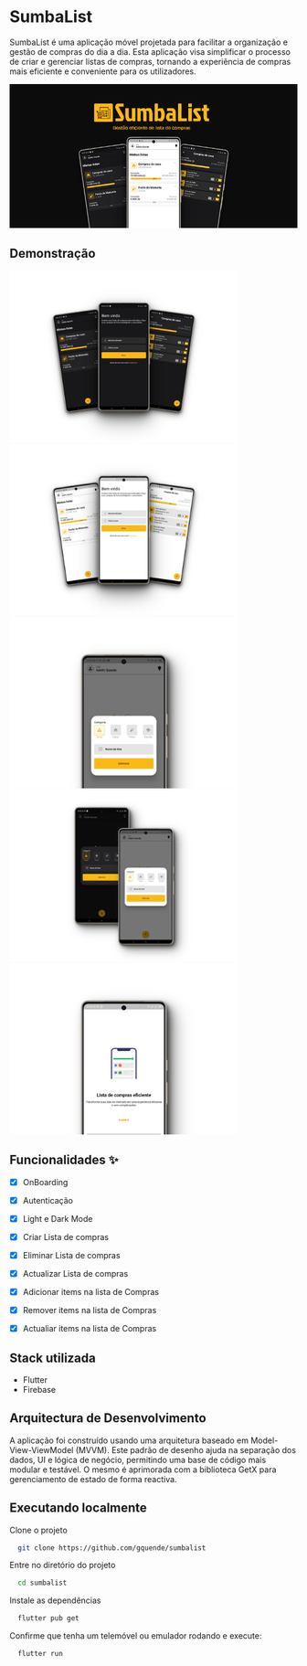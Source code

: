 


# SumbaList

SumbaList é uma aplicação móvel projetada para facilitar a organização e gestão de compras do dia a dia. Esta aplicação visa simplificar o processo de criar e gerenciar listas de compras, tornando a experiência de compras mais eficiente e conveniente para os utilizadores.

![GitHub Cards Preview](https://github.com/gquende/sumbalist/blob/develop/images/banner.png)



## Demonstração


<img src="https://github.com/gquende/sumbalist/blob/develop/images/1.png" height="300em" /> <img src="https://github.com/gquende/sumbalist/blob/develop/images/2.png" height="300em" /> <img src="https://github.com/gquende/sumbalist/blob/develop/images/3.png" height="300em" /> <img src="https://github.com/gquende/sumbalist/blob/develop/images/4.png" height="300em" /> <img src="https://github.com/gquende/sumbalist/blob/develop/images/5.png" height="300em"/>


## Funcionalidades ✨

* [x] OnBoarding
* [x] Autenticação
* [x] Light e Dark Mode
* [x] Criar Lista de compras
* [x] Eliminar Lista de compras
* [x] Actualizar Lista de compras
* [x] Adicionar items na lista de Compras
* [x] Remover items na lista de Compras
* [x] Actualiar items na lista de Compras


## Stack utilizada

* Flutter
* Firebase

## Arquitectura de Desenvolvimento

A aplicação foi construído usando uma arquitetura baseado em Model-View-ViewModel (MVVM).
Este padrão de desenho ajuda na separação dos dados,
UI e lógica de negócio, permitindo uma base de código mais modular e
testável. O mesmo é aprimorada com a biblioteca GetX para gerenciamento de estado de forma reactiva.

## Executando localmente

Clone o projeto

```bash
  git clone https://github.com/gquende/sumbalist
```

Entre no diretório do projeto

```bash
  cd sumbalist
```

Instale as dependências

```bash
  flutter pub get
```

Confirme que tenha um telemóvel ou emulador rodando e execute:

```bash
  flutter run
```


